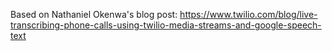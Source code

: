 Based on Nathaniel Okenwa's blog post: https://www.twilio.com/blog/live-transcribing-phone-calls-using-twilio-media-streams-and-google-speech-text